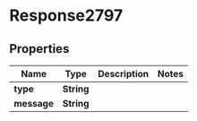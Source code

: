 
# Response2797

## Properties
Name | Type | Description | Notes
------------ | ------------- | ------------- | -------------
**type** | **String** |  | 
**message** | **String** |  | 



